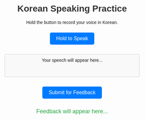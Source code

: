 <!DOCTYPE html>
<html lang="en">
<head>
  <meta charset="UTF-8">
  <meta name="viewport" content="width=device-width, initial-scale=1.0">
  <title>Korean Voice Feedback</title>
  <style>
    body {
      font-family: Arial, sans-serif;
      text-align: center;
      margin: 20px;
    }
    h1 {
      color: #333;
    }
    button {
      background-color: #007bff;
      color: white;
      padding: 10px 20px;
      border: none;
      border-radius: 5px;
      font-size: 16px;
      cursor: pointer;
      margin: 10px;
    }
    button:hover {
      background-color: #0056b3;
    }
    #transcription {
      margin: 20px auto;
      padding: 10px;
      border: 1px solid #ccc;
      border-radius: 5px;
      width: 80%;
      max-width: 600px;
      min-height: 50px;
      background-color: #f9f9f9;
    }
    #feedback {
      margin-top: 20px;
      font-size: 18px;
      color: #28a745;
    }
  </style>
</head>
<body>

  <h1>Korean Speaking Practice</h1>
  <p>Hold the button to record your voice in Korean.</p>
  
  <button id="recordButton">Hold to Speak</button>
  <div id="transcription">Your speech will appear here...</div>
  <button id="sendButton">Submit for Feedback</button>

  <div id="feedback">Feedback will appear here...</div>

  <script>
    const recordButton = document.getElementById('recordButton');
    const transcriptionDiv = document.getElementById('transcription');
    const sendButton = document.getElementById('sendButton');
    const feedbackDiv = document.getElementById('feedback');

    let recognition;
    let isRecording = false;

    // Initialize Speech Recognition
    if ('webkitSpeechRecognition' in window || 'SpeechRecognition' in window) {
      recognition = new (window.webkitSpeechRecognition || window.SpeechRecognition)();
      recognition.lang = 'ko-KR'; // Korean language
      recognition.interimResults = true;

      recognition.onresult = (event) => {
        const transcript = event.results[event.results.length - 1][0].transcript;
        transcriptionDiv.textContent = transcript;
      };

      recognition.onend = () => {
        if (isRecording) {
          recognition.start(); // Restart if still holding the button
        }
      };
    } else {
      transcriptionDiv.textContent = "Speech recognition not supported in this browser.";
    }

    // Start recording on button press
    recordButton.addEventListener('mousedown', () => {
      if (recognition) {
        isRecording = true;
        recognition.start();
        transcriptionDiv.textContent = "Listening...";
      }
    });

    // Stop recording on button release
    recordButton.addEventListener('mouseup', () => {
      isRecording = false;
      if (recognition) recognition.stop();
    });

    // Send transcript to GitHub Actions (Trigger Workflow)
    sendButton.addEventListener('click', async () => {
      const transcript = transcriptionDiv.textContent.trim();
      if (!transcript || transcript === "Listening...") {
        feedbackDiv.textContent = "Please say something first!";
        return;
      }

      feedbackDiv.textContent = "Sending for feedback...";

      try {
        const response = await fetch('https://api.github.com/repos/YOUR_USERNAME/YOUR_REPO/dispatches', {
          method: 'POST',
          headers: {
            'Accept': 'application/vnd.github.v3+json',
            'Authorization': 'Bearer YOUR_GITHUB_TOKEN' // Replace with a Personal Access Token
          },
          body: JSON.stringify({
            event_type: "api-request", // Event trigger name
            client_payload: { transcript: transcript }
          })
        });

        if (response.ok) {
          feedbackDiv.textContent = "Feedback is being processed. Please check your GitHub Actions logs.";
        } else {
          feedbackDiv.textContent = "Failed to send transcript. Please try again.";
          console.error("Error:", response.statusText);
        }
      } catch (error) {
        feedbackDiv.textContent = "An error occurred. Please try again.";
        console.error("Error:", error);
      }
    });
  </script>
</body>
</html>
